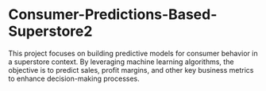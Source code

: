 # Consumer-Predictions-Based-Superstore2
This project focuses on building predictive models for consumer behavior in a superstore context. By leveraging machine learning algorithms, the objective is to predict sales, profit margins, and other key business metrics to enhance decision-making processes.
